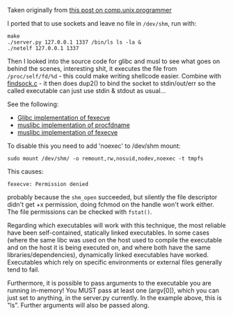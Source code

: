 Taken originally from [this post on comp.unix.programmer](comp.unix.programmer)

I ported that to use sockets and leave no file in `/dev/shm`, run with:

```
make
./server.py 127.0.0.1 1337 /bin/ls ls -la &
./netelf 127.0.0.1 1337 
```

Then I looked into the source code for glibc and musl to see what goes on behind the scenes, interesting shit, it executes the file from `/proc/self/fd/%d` - this could make writing shellcode easier. Combine with [findsock.c](findsock.c) - it then does dup2() to bind the socket to stdin/out/err so the called executable can just use stdin & stdout as usual...

See the following: 
* [Glibc implementation of fexecve](glibc-fexecve)
* [muslibc implementation of procfdname](musl-procfdname) 
* [muslibc implementation of fexecve](musl-fexecve) 

To disable this you need to add 'noexec' to /dev/shm mount:

```
sudo mount /dev/shm/ -o remount,rw,nosuid,nodev,noexec -t tmpfs
```

This causes:
```
fexecve: Permission denied
```
probably because the `shm_open` succeeded, but silently the file descriptor didn't get +x permission, doing fchmod on the handle won't work either. The file permissions can be checked with `fstat()`.

Regarding which executables will work with this technique, the most reliable have been self-contained, statically linked executables. In some cases (where the same libc was used on the host used to compile the executable and on the host it is being executed on, and where both have the same libraries/dependencies), dynamically linked executables have worked. Executables which rely on specific environments or external files generally tend to fail.

Furthermore, it is possible to pass arguments to the executable you are running in-memory! You MUST pass at least one (argv[0]), which you can just set to anything, in the server.py currently. In the example above, this is "ls". Further arguments will also be passed along.


[comp.unix.programmer]: https://groups.google.com/forum/message/raw?msg=comp.unix.programmer/V1M97GBxIXo/6JQtqmpHSsQJ
[findsock.c]: http://aig.cs.man.ac.uk/albums/findsock.c
[glibc-fexecve]: https://github.com/lattera/glibc/blob/a2f34833b1042d5d8eeb263b4cf4caaea138c4ad/sysdeps/unix/sysv/linux/fexecve.c
[musl-procfdname]: https://github.com/bpowers/musl/blob/b27308bed089a4275bfde6f59a84cd8488eaef15/src/internal/procfdname.c
[musl-fexecve]: https://github.com/bpowers/musl/blob/b27308bed089a4275bfde6f59a84cd8488eaef15/src/process/fexecve.c
